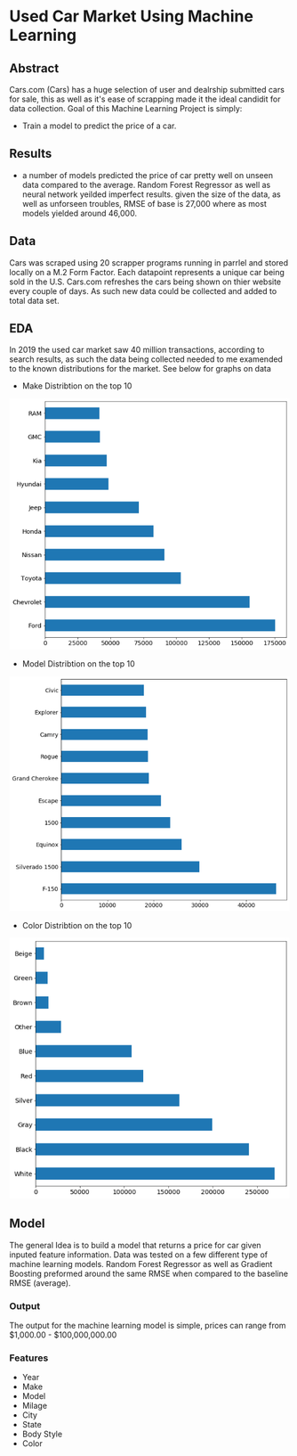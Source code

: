 # Used Car Market Using Machine Learning

## Abstract
Cars.com (Cars) has a huge selection of user and dealrship submitted cars for sale, this as well as it's ease of scrapping made it the ideal candidit for data collection.
Goal of this Machine Learning Project is simply:
* Train a model to predict the price of a car.

## Results
* a number of models predicted the price of car pretty well on unseen data compared to the average. Random Forest Regressor as well as neural network yeilded imperfect results. given the size of the data, as well as unforseen troubles, RMSE of base is 27,000 where as most models yielded around 46,000.

## Data
Cars was scraped using 20 scrapper programs running in parrlel and stored locally on a M.2 Form Factor. 
Each datapoint represents a unique car being sold in the U.S. Cars.com refreshes the cars being shown on thier website every couple of days. As such new data could be collected and added to total data set.

## EDA
In 2019 the used car market saw 40 million transactions, according to search results, as such the data being collected needed to me examended to the known distributions for the market. See below for graphs on data

* Make Distribtion on the top 10

![](Images/make_dist.png)




* Model Distribtion on the top 10

![](Images/model_dis.png)




* Color Distribtion on the top 10

![](Images/color_dist.png)


## Model
The general Idea is to build a model that returns a price for car given inputed feature information. Data was tested on a few different type of machine learning models. Random Forest Regressor as well as Gradient Boosting preformed around the same RMSE when compared to the baseline RMSE (average).

### Output
The output for the machine learning model is simple, prices can range from $1,000.00 - $100,000,000.00

### Features
* Year
* Make
* Model
* Milage
* City
* State
* Body Style
* Color
